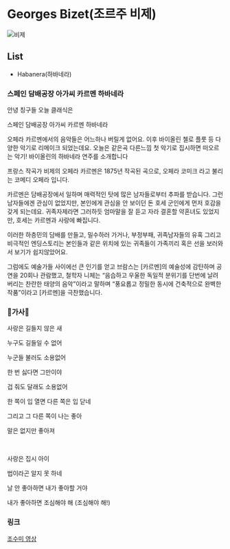 # Georges Bizet(조르주 비제)

![비제](https://commons.wikimedia.org/wiki/File:Georges_bizet.jpg)

## List

- Habanera(하바네라)

### 스페인 담배공장 아가씨 카르멘 하바네라

안녕 칭구들
오늘 클래식은

스페인 담배공장 아가씨 카르멘 하바네라

오페라 카르멘에서의 음악들은 어느하나 버릴게 없어요. 이후 바이올린 첼로 플룻 등 다양한 악기로 리메이크 되었는데요. 오늘은 같은곡 다른느낌 첫 악기로 집시하면 떠오르는 악기! 바이올린의 하바네라 연주를 소개합니다

프랑스 작곡가 비제의 오페라 카르멘은 1875년 작곡된 곡으로, 오페라 코미크 라고 불리는 코메디 오페라 입니다.

카르멘은 담배공장에서 일하며 매력적인 탓에 많은 남자들로부터 추파를 받습니다. 그런남자들에겐 관심이 없었지만, 본인에게 관심을 안 보이던 돈 호세 군인에게 먼저 호감을 갖게 되는데요. 귀족자제라면 그러하듯 엄마말을 잘 듣고 자라 결혼할 약혼녀도 있었지만, 호세는 카르멘과 사랑에 빠집니다.

이러한 하층민의 담배를 만들고, 밀수하러 가거나, 부정부패, 귀족남자들의 유혹 그리고 비극적인 엔딩스토리는 본인들과 같은 위치에 있는 귀족들이 가족끼리 혹은 선을 보러와서 보기가 쉽지않았어요.

그럼에도 예술가들 사이에선 큰 인기를 얻고 브람스는 [카르멘]의 예술성에 감탄하며 공연을 20회나 관람했고, 철학자 니체는 “음습하고 우울한 독일적 분위기를 단번에 날려버리는 찬란한 태양의 음악”이라고 말하며 “풍요롭고 정밀한 동시에 건축적으로 완벽한 작품”이라고 [카르멘]을 극찬했습니다.

### 💃가사💃

사랑은 길들지 않은 새

누구도 길들일 수 없어

누군들 불러도 소용없어

한 번 싫다면 그만이야

겁 줘도 달래도 소용없어

한 쪽이 입 열면 다른 쪽은 입 닫네

그리고 그 다른 쪽이 나는 좋아

말은 없지만 좋아져

​

사랑은 집시 아이

법이라곤 알지 못 하네

날 안 좋아하면 내가 좋아할 거야

내가 좋아하면 조심해야 해 (조심해야 해!)

### 링크

[조수미 영상](https://youtu.be/jeYhjrOSRDg)
